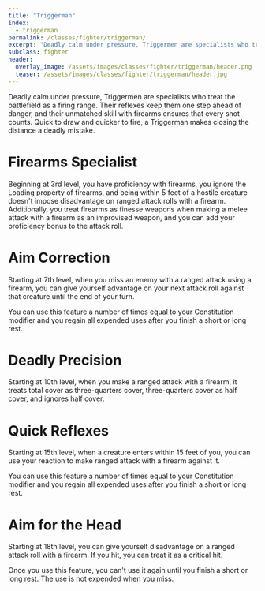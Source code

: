 ```yaml
---
title: "Triggerman"
index: 
  - triggerman
permalink: /classes/fighter/triggerman/
excerpt: "Deadly calm under pressure, Triggermen are specialists who treat the battlefield as a firing range."
subclass: fighter
header:
  overlay_image: /assets/images/classes/fighter/triggerman/header.png
  teaser: /assets/images/classes/fighter/triggerman/header.jpg
---
```

Deadly calm under pressure, Triggermen are specialists who treat the battlefield as a firing range. Their reflexes keep them one step ahead of danger, and their unmatched skill with firearms ensures that every shot counts. Quick to draw and quicker to fire, a Triggerman makes closing the distance a deadly mistake.

# Firearms Specialist
Beginning at 3rd level, you have proficiency with firearms, you ignore the Loading property of firearms, and being within 5 feet of a hostile creature doesn't impose disadvantage on ranged attack rolls with a firearm. Additionally, you treat firearms as finesse weapons when making a melee attack with a firearm as an improvised weapon, and you can add your proficiency bonus to the attack roll.

# Aim Correction 
Starting at 7th level, when you miss an enemy with a ranged attack using a firearm, you can give yourself advantage on your next attack roll against that creature until the end of your turn.

You can use this feature a number of times equal to your Constitution modifier and you regain all expended uses after you finish a short or long rest.

# Deadly Precision 
Starting at 10th level, when you make a ranged attack with a firearm, it treats total cover as three-quarters cover, three-quarters cover as half cover, and ignores half cover.

# Quick Reflexes 
Starting at 15th level, when a creature enters within 15 feet of you, you can use your reaction to make ranged attack with a firearm against it.

You can use this feature a number of times equal to your Constitution modifier and you regain all expended uses after you finish a short or long rest.

# Aim for the Head
Starting at 18th level, you can give yourself disadvantage on a ranged attack roll with a firearm. If you hit, you can treat it as a critical hit.

Once you use this feature, you can't use it again until you finish a short or long rest. The use is not expended when you miss.